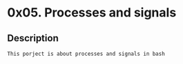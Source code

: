 # 0x05. Processes and signals

## Description

    This porject is about processes and signals in bash

